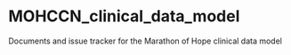 # MOHCCN_clinical_data_model
Documents and issue tracker for the Marathon of Hope clinical data model
